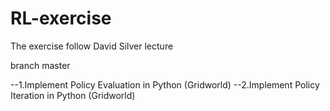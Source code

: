 # RL-exercise
The exercise follow David Silver lecture

branch master

--1.Implement Policy Evaluation in Python (Gridworld)
--2.Implement Policy Iteration in Python (Gridworld)
